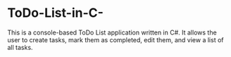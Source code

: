# ToDo-List-in-C-
This is a console-based ToDo List application written in C#. It allows the user to create tasks, mark them as completed, edit them, and view a list of all tasks.
